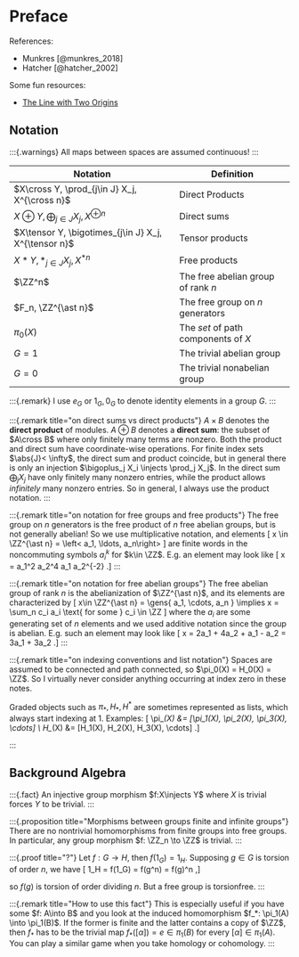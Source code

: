 # Preface

References:

- Munkres [@munkres_2018]
- Hatcher [@hatcher_2002]

Some fun resources:

- [The Line with Two Origins](https://blogs.scientificamerican.com/roots-of-unity/a-few-of-my-favorite-spaces-the-line-with-2-origins/)

## Notation


:::{.warnings}
All maps between spaces are assumed continuous!
:::


| Notation                                             | Definition                          |
|------------------------------------------------------|-------------------------------------|
| $X\cross Y, \prod_{j\in J} X_j, X^{\cross n}$        | Direct Products                     |
| $X\oplus Y, \bigoplus_{j\in J} X_j, X^{\oplus n}$    | Direct sums                         |
| $X\tensor Y, \bigotimes_{j\in J} X_j, X^{\tensor n}$ | Tensor products                     |
| $X\ast Y, \ast_{j\in J} X_j, X^{\ast n}$             | Free products                       |
| $\ZZ^n$                                              | The free abelian group of rank $n$  |
| $F_n, \ZZ^{\ast n}$                                  | The free group on $n$ generators    |
| $\pi_0(X)$                                           | The *set* of path components of $X$ |
| $G=1$                                                | The trivial abelian group           |
| $G=0$                                                | The trivial nonabelian group        |


:::{.remark}
I use $e_G$ or $1_G, 0_G$ to denote identity elements in a group $G$.
:::

:::{.remark title="on direct sums vs direct products"}
$A\times B$ denotes the **direct product** of modules.
$A\oplus B$ denotes a **direct sum**: the subset of $A\cross B$ where only finitely many terms are nonzero.
Both the product and direct sum have coordinate-wise operations.
For finite index sets $\abs{J}< \infty$, the direct sum and product coincide, but in general there is only an injection $\bigoplus_j X_i \injects \prod_j X_j$.
In the direct sum $\bigoplus_j X_j$ have only finitely many nonzero entries, while the product allows *infinitely* many nonzero entries.
So in general, I always use the product notation.
:::

:::{.remark title="on notation for free groups and free products"}
The free group on $n$ generators is the free product of $n$ free abelian groups, but is not generally abelian!
So we use multiplicative notation, and elements 
\[
x \in \ZZ^{\ast n} = \left< a_1, \ldots, a_n\right>
\]
are finite words in the noncommuting symbols $a_i^k$ for $k\in \ZZ$.
E.g. an element may look like 
\[
x = a_1^2 a_2^4 a_1 a_2^{-2}
.\]
:::

:::{.remark title="on notation for free abelian groups"}
The free abelian group of rank $n$ is the abelianization of $\ZZ^{\ast n}$,
and its elements are characterized by
\[
x\in \ZZ^{\ast n} = \gens{ a_1, \cdots, a_n } \implies x = \sum_n c_i a_i \text{ for some } c_i \in \ZZ
\]
where the $a_i$ are some generating set of $n$ elements and we used additive notation since the group is abelian.
E.g. such an element may look like 
\[
x = 2a_1 + 4a_2 + a_1 - a_2 = 3a_1 + 3a_2
.\]
:::

:::{.remark title="on indexing conventions and list notation"}
Spaces are assumed to be connected and path connected, so $\pi_0(X) = H_0(X) = \ZZ$.
So I virtually never consider anything occurring at index zero in these notes.

Graded objects such as $\pi_*, H_*, H^*$ are sometimes represented as lists, which always start indexing at 1.
Examples: 
\[
\pi_*(X) &= [\pi_1(X), \pi_2(X), \pi_3(X), \cdots] \\
H_*(X) &= [H_1(X), H_2(X), H_3(X), \cdots]
.\]

:::

## Background Algebra 

:::{.fact}
An injective group morphism $f:X\injects Y$ where $X$ is trivial forces $Y$ to be trivial.
:::

:::{.proposition title="Morphisms between groups finite and infinite groups"}
There are no nontrivial homomorphisms from finite groups into free groups.
In particular, any group morphism $f: \ZZ_n \to \ZZ$ is trivial.
:::

:::{.proof title="?"}
Let $f: G\to H$, then $f(1_G) = 1_H$.
Supposing $g\in G$ is torsion of order $n$, we have
\[
1_H = f(1_G) = f(g^n) = f(g)^n 
,\]

so $f(g)$ is torsion of order dividing $n$.
But a free group is torsionfree.
:::

:::{.remark title="How to use this fact"}
This is especially useful if you have some $f: A\into B$ and you look at the induced homomorphism $f_*: \pi_1(A) \into \pi_1(B)$. If the former is finite and the latter contains a copy of $\ZZ$, then $f_*$ has to be the trivial map $f_*([\alpha]) = e \in \pi_1(B)$ for every $[\alpha] \in \pi_1(A)$.
You can play a similar game when you take homology or cohomology.
:::

 
